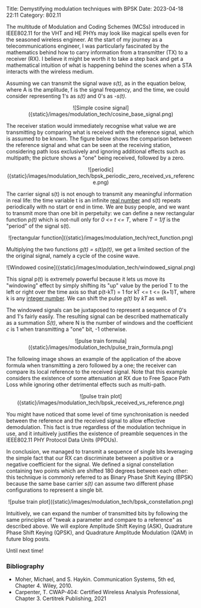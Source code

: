 Title: Demystifying modulation techniques with BPSK
Date: 2023-04-18 22:11
Category: 802.11

The multitude of Modulation and Coding Schemes (MCSs) 
introduced in IEEE802.11 for the VHT and HE PHYs may look like magical 
spells even for the seasoned wireless engineer. At the start of my journey 
as a telecommunications engineer, I was particularly
fascinated by the mathematics behind how to carry information from a transmitter
(TX) to a receiver (RX). I believe it might be worth it to take a step back
and get a mathematical intuition of what is happening behind the scenes when 
a STA interacts with the wireless medium.

Assuming we can transmit the signal wave _s(t)_, as in the equation below, where
A is the amplitude, f is the signal frequency, and the time, we could consider
representing 1's as _s(t)_ and 0's as _-s(t)_. 

<!-- s(t) = A*cos(2*pi*f*t) -->
<!-- https://latex.codecogs.com/eqneditor/editor.php -->
<center>
    ![Simple cosine signal]({static}/images/modulation_tech/cosine_base_signal.png)
</center>

The receiver station would immediately recognise what value we are transmitting 
by comparing what is received with the reference signal,
which is assumed to be known. 
The figure below shows the comparison between the reference signal and what can 
be seen at the receiving station, considering path loss exclusively and ignoring
additional effects such as multipath; the picture shows a "one" being received,
followed by a zero.

<center>
    ![periodic]({static}/images/modulation_tech/bpsk_periodic_zero_received_vs_reference.png)
</center>

The carrier signal s(t) is not enough to transmit any meaningful
information in real life: the time variable t is an infinite
[real number](https://en.wikipedia.org/wiki/Real_number) and s(t) repeats
periodically with no start or end in time. We are busy people, and we want
to transmit more than one bit in perpetuity: we can define a new rectangular
function _p(t)_ which is not-null only for _0 <= t <= T_, where _T = 1/f_ is the
"period" of the signal s(t). 


<!-- 
p(t) =\begin{cases}
      1~if~0 \leq t \leq T\\
      0~otherwise
\end{cases}
-->
<!-- https://latex.codecogs.com/eqneditor/editor.php -->
<center>
    ![rectangular function]({static}/images/modulation_tech/rect_function.png)
</center>

Multiplying the two functions _g(t) = s(t)p(t)_, we get a limited section of the
the original signal, namely a cycle of the cosine wave.

<center>
    ![Windowed cosine]({static}/images/modulation_tech/windowed_signal.png)
</center>

This signal p(t) is extremely powerful because it lets us move its "windowing" 
effect by simply shifting its "up" value by the period T to the left or right
over the time axis so that p(t-kT) = 1 for kT <= t <= (k+1)T, where k is any
[integer number](https://en.wikipedia.org/wiki/Integer). We can shift the
pulse _g(t)_ by _kT_ as well.

The windowed signals can be juxtaposed to represent a sequence of 0's and 1's
fairly easily. The resulting signal can be described mathematically as a
summation _S(t)_, where N is the number of windows and the coefficient
_c_ is 1 when transmitting a "one" bit, -1 otherwise.

<!-- 
S(t) = \sum_{k=0}^{N-1} c_k*g(t-kT) = \sum_{k=0}^{N-1} c_k*s(t-kT)*p(t-kT)
--> 
<center>
    ![pulse train formula]({static}/images/modulation_tech/pulse_train_formula.png)
</center>

The following image shows an example of the application of the above formula
when transmitting a zero followed by a one; the receiver can compare its
local reference to the received signal. Note that this example
considers the existence of some attenuation at RX due to Free Space Path Loss
while ignoring other detrimental effects such as multi-path.

<center>
    ![pulse train plot]({static}/images/modulation_tech/bpsk_received_vs_reference.png)
</center>

You might have noticed that some level of time synchronisation is
needed between the reference and the received signal to allow effective
demodulation. This fact is true regardless of the modulation technique in use,
and it intuitively justifies the existence of preamble sequences in the 
IEEE802.11 PHY Protocol Data Units (PPDUs).

In conclusion, we managed to transmit a sequence of single bits leveraging the 
simple fact that our RX can discriminate between a positive 
or a negative coefficient for the signal. 
We defined a signal constellation containing two points which are shifted
180 degrees between each other: this technique is commonly referred to as
Binary Phase Shift Keying (BPSK) because the same base carrier _s(t)_ can 
assume two different phase configurations to represent a single bit.

<center>
    ![pulse train plot]({static}/images/modulation_tech/bpsk_constellation.png)
</center>

Intuitively, we can expand the number of transmitted bits by following the same
principles of "tweak a parameter and compare to a reference" as described above.
We will explore Amplitude Shift Keying (ASK), Quadrature Phase Shift Keying
(QPSK), and Quadrature Amplitude Modulation (QAM) in future blog posts.

Until next time!

### Bibliography
- Moher, Michael, and S. Haykin. Communication Systems, 5th ed, Chapter 4. 
  Wiley, 2010.
- Carpenter, T. CWAP-404: Certified Wireless Analysis Professional, Chapter 3. 
  Certitrek Publishing, 2021

